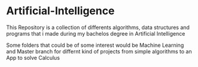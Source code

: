 ﻿# Artificial-Intelligence
 
 This Repository is a collection of differents algorithms, data structures and programs that i made during my bachelos degree in Artificial Intelligence
 
 Some folders that could be of some interest would be Machine Learning and Master branch for differnt kind of projects from simple algorithms to an App to solve  Calculus
